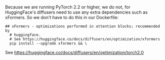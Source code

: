 Because we are running PyTorch 2.2 or higher, we do not, for HuggingFace's diffusers need to use any extra dependencies such as xFormers. So we don't have to do this in our Dockerfile:

```
## xFormers - optimizations performed in attention blocks; recommended by
  # huggingface.
  # See https://huggingface.co/docs/diffusers/en/optimization/xformers
  pip install --upgrade xformers && \

```

See https://huggingface.co/docs/diffusers/en/optimization/torch2.0
